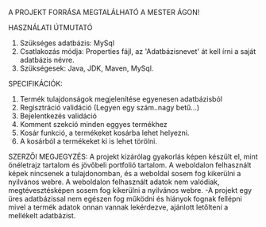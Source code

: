 A PROJEKT FORRÁSA MEGTALÁLHATÓ A MESTER ÁGON!

HASZNÁLATI ÚTMUTATÓ
1. Szükséges adatbázis: MySql
2. Csatlakozás módja: Properties fájl, az 'Adatbázisnevet' át kell írni a saját adatbázis névre.
3. Szükségesek: Java, JDK, Maven, MySql.

SPECIFIKÁCIÓK:
1. Termék tulajdonságok megjelenítése egyenesen adatbázisból
2. Regisztráció validáció (Legyen egy szám..nagy betű...)
3. Bejelentkezés validáció
4. Komment szekció minden eggyes termékhez
5. Kosár funkció, a termékeket kosárba lehet helyezni.
6. A kosárból a termékeket ki is lehet törölni.

SZERZŐI MEGJEGYZÉS:
A projekt kizárólag gyakorlás képen készült el, mint önéletrajz tartalom és jövőbeli portfolió tartalom.
A weboldalon felhasznált képek nincsenek a tulajdonomban, és a weboldal sosem fog kikerülni a nyilvános webre.
A weboldalon felhasznált adatok nem valódiak, megtévesztésképen sosem fog kikerülni a nyilvános webre.
-A projekt egy üres adatbázissal nem egészen fog működni és hiányok fognak fellépni mivel a termék adatok onnan vannak lekérdezve, ajánlott letőlteni a mellékelt adatbázist.
